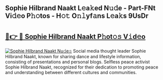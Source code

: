 ## Sophie Hilbrand Naakt L𝚎a𝚔ed N𝚞𝚍e - Part-FNt Vi𝚍𝚎o P𝚑𝚘tos - H𝚘𝚝 O𝚗𝚕yf𝚊ns L𝚎a𝚔s 9UsDr

# <h2><a href="http://kfbzqls.oniu.top/?m=Sophie+Hilbrand+Naakt">🔗👉 🔴 Sophie Hilbrand Naakt P𝚑ot𝚘𝚜 V𝚒d𝚎o</a></h2>

[![Sophie Hilbrand Naakt Nu𝚍e𝚜](https://i.imgur.com/0qMVB7G.gif)](http://kfbzqls.oniu.top/?m=Sophie+Hilbrand+Naakt)
Social media thought leader Sophie Hilbrand Naakt, known for sharing dance and lifestyle information, consisting of presentations and personal blogs. Selfless peace activist Sophie Hilbrand Naakt, recognized for their dedication to promoting peace and understanding between different cultures and communities.  
